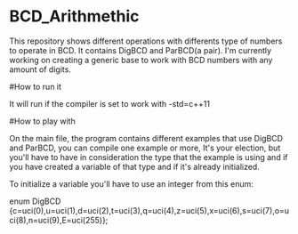 # BCD_Arithmethic

This repository shows different operations with differents type of numbers to operate in BCD. It contains DigBCD and  ParBCD(a pair).
I'm currently working on creating a generic base to work with BCD numbers with any amount of digits.

#How to run it

It will run if the compiler is set to work with -std=c++11

#How to play with

On the main file, the program contains different examples that use DigBCD and ParBCD, you can compile one example or more, It's your election, but you'll have to have in consideration the type that the example is using and if you have created a variable of that type and if it's already initialized.

To initialize a variable you'll have to use an integer from this enum:

enum DigBCD {c=uci(0),u=uci(1),d=uci(2),t=uci(3),q=uci(4),z=uci(5),x=uci(6),s=uci(7),o=uci(8),n=uci(9),E=uci(255)};



